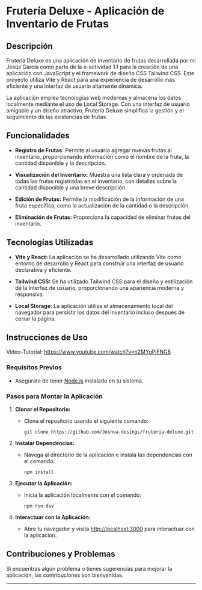 # Frutería Deluxe - Aplicación de Inventario de Frutas

## Descripción

Frutería Deluxe es una aplicación de inventario de frutas desarrollada por mi Jesús García como parte de la e-actividad 1.1 para la creación de una aplicación con JavaScript y el framework de diseño CSS Tailwind CSS. Este proyecto utiliza Vite y React para una experiencia de desarrollo más eficiente y una interfaz de usuario altamente dinámica.

La aplicación emplea tecnologías web modernas y almacena los datos localmente mediante el uso de Local Storage. Con una interfaz de usuario amigable y un diseño atractivo, Frutería Deluxe simplifica la gestión y el seguimiento de las existencias de frutas.

## Funcionalidades

- **Registro de Frutas:** Permite al usuario agregar nuevas frutas al inventario, proporcionando información como el nombre de la fruta, la cantidad disponible y la descripción.

- **Visualización del Inventario:** Muestra una lista clara y ordenada de todas las frutas registradas en el inventario, con detalles sobre la cantidad disponible y una breve descripción.

- **Edición de Frutas:** Permite la modificación de la información de una fruta específica, como la actualización de la cantidad o la descripción.

- **Eliminación de Frutas:** Proporciona la capacidad de eliminar frutas del inventario.

## Tecnologías Utilizadas

- **Vite y React:** La aplicación se ha desarrollado utilizando Vite como entorno de desarrollo y React para construir una interfaz de usuario declarativa y eficiente.

- **Tailwind CSS:** Se ha utilizado Tailwind CSS para el diseño y estilización de la interfaz de usuario, proporcionando una apariencia moderna y responsiva.

- **Local Storage:** La aplicación utiliza el almacenamiento local del navegador para persistir los datos del inventario incluso después de cerrar la página.

## Instrucciones de Uso

Video-Tutorial: https://www.youtube.com/watch?v=n2MYgPjFNG8

### Requisitos Previos

- Asegúrate de tener [Node.js](https://nodejs.org/) instalado en tu sistema.

### Pasos para Montar la Aplicación

1. **Clonar el Repositorio:**
   - Clona el repositorio usando el siguiente comando:
     ```
     git clone https://github.com/Joshua-desings/fruteria-deluxe.git
     ```

2. **Instalar Dependencias:**
   - Navega al directorio de la aplicación e instala las dependencias con el comando:
     ```
     npm install
     ```

3. **Ejecutar la Aplicación:**
   - Inicia la aplicación localmente con el comando:
     ```
     npm run dev
     ```

4. **Interactuar con la Aplicación:**
   - Abre tu navegador y visita [http://localhost:3000](http://localhost:3000) para interactuar con la aplicación.

## Contribuciones y Problemas

Si encuentras algún problema o tienes sugerencias para mejorar la aplicación, las contribuciones son bienvenidas.

---
